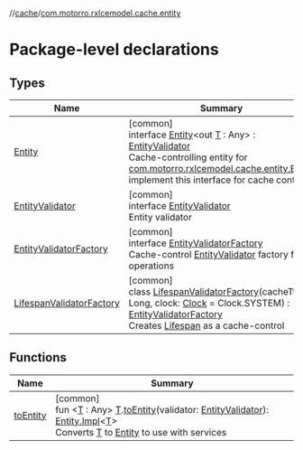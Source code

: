 //[cache](../../index.md)/[com.motorro.rxlcemodel.cache.entity](index.md)

# Package-level declarations

## Types

| Name | Summary |
|---|---|
| [Entity](-entity/index.md) | [common]<br>interface [Entity](-entity/index.md)&lt;out [T](-entity/index.md) : Any&gt; : [EntityValidator](-entity-validator/index.md)<br>Cache-controlling entity for [com.motorro.rxlcemodel.cache.entity.Entity](-entity/index.md) implement this interface for cache control |
| [EntityValidator](-entity-validator/index.md) | [common]<br>interface [EntityValidator](-entity-validator/index.md)<br>Entity validator |
| [EntityValidatorFactory](-entity-validator-factory/index.md) | [common]<br>interface [EntityValidatorFactory](-entity-validator-factory/index.md)<br>Cache-control [EntityValidator](-entity-validator/index.md) factory for operations |
| [LifespanValidatorFactory](-lifespan-validator-factory/index.md) | [common]<br>class [LifespanValidatorFactory](-lifespan-validator-factory/index.md)(cacheTtl: Long, clock: [Clock](../../../common/com.motorro.rxlcemodel.common/-clock/index.md) = Clock.SYSTEM) : [EntityValidatorFactory](-entity-validator-factory/index.md)<br>Creates [Lifespan](-entity-validator/-lifespan/index.md) as a cache-control |

## Functions

| Name | Summary |
|---|---|
| [toEntity](to-entity.md) | [common]<br>fun &lt;[T](to-entity.md) : Any&gt; [T](to-entity.md).[toEntity](to-entity.md)(validator: [EntityValidator](-entity-validator/index.md)): [Entity.Impl](-entity/-impl/index.md)&lt;[T](to-entity.md)&gt;<br>Converts [T](to-entity.md) to [Entity](-entity/index.md) to use with services |
